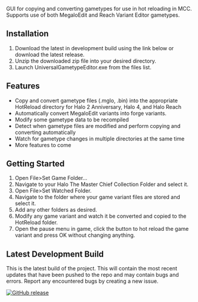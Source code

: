 GUI for copying and converting gametypes for use in hot reloading in MCC. Supports use of both MegaloEdit and Reach Variant Editor gametypes.



Installation
----------------------------------------------
1. Download the latest in development build using the link below or download the latest release.
2. Unzip the downloaded zip file into your desired directory.
3. Launch UniversalGametypeEditor.exe from the files list.

Features
------------------------
* Copy and convert gametype files (.mglo, .bin) into the appropriate HotReload directory for Halo 2 Anniversary, Halo 4, and Halo Reach
* Automatically convert MegaloEdit variants into forge variants.
* Modify some gametype data to be recompiled
* Detect when gametype files are modified and perform copying and converting automatically
* Watch for gametype changes in multiple directories at the same time
* More features to come

Getting Started
-----------------------------
1. Open File>Set Game Folder...
2. Navigate to your Halo The Master Chief Collection Folder and select it.
3. Open File>Set Watched Folder.
4. Navigate to the folder where your game variant files are stored and select it.
5. Add any other folders as desired.
6. Modify any game variant and watch it be converted and copied to the HotReload folder.
7. Open the pause menu in game, click the button to hot reload the game variant and press OK without changing anything.



Latest Development Build
-----------------------------
This is the latest build of the project. This will contain the most recent updates that have been pushed to the repo and may contain bugs and errors.
Report any encountered bugs by creating a new issue.

[![GitHub release](https://img.shields.io/github/release/Naereen/StrapDown.js.svg)](https://nightly.link/Sopitive/UniversalGametypeEditor/workflows/dotnet-desktop/master/UniversalGametypeEditor.zip)
